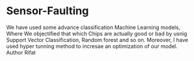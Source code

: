 # Sensor-Faulting
We have used some advance classification Machine Learning models, Where We objectified that which Chips are actually good or bad by usnig Support Vector Classification, Random forest and so on. Moreover, I have used hyper tunning method to incresae an optimization of our model.
Author Rifat
